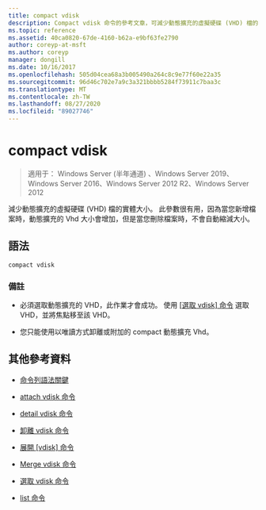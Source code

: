 ```yaml
---
title: compact vdisk
description: Compact vdisk 命令的參考文章，可減少動態擴充的虛擬硬碟 (VHD) 檔的實體大小。
ms.topic: reference
ms.assetid: 40ca0820-67de-4160-b62a-e9bf63fe2790
author: coreyp-at-msft
ms.author: coreyp
manager: dongill
ms.date: 10/16/2017
ms.openlocfilehash: 505d04cea68a3b005490a264c8c9e77f60e22a35
ms.sourcegitcommit: 96d46c702e7a9c3a321bbbb5284f73911c7baa3c
ms.translationtype: MT
ms.contentlocale: zh-TW
ms.lasthandoff: 08/27/2020
ms.locfileid: "89027746"
---
```

# <a name="compact-vdisk"></a>compact vdisk

> 適用于： Windows Server (半年通道) 、Windows Server 2019、Windows Server 2016、Windows Server 2012 R2、Windows Server 2012

減少動態擴充的虛擬硬碟 (VHD) 檔的實體大小。 此參數很有用，因為當您新增檔案時，動態擴充的 Vhd 大小會增加，但是當您刪除檔案時，不會自動縮減大小。

## <a name="syntax"></a>語法

```
compact vdisk
```

### <a name="remarks"></a>備註

- 必須選取動態擴充的 VHD，此作業才會成功。 使用 [ [選取 vdisk] 命令](select-vdisk.md) 選取 VHD，並將焦點移至該 VHD。

- 您只能使用以唯讀方式卸離或附加的 compact 動態擴充 Vhd。

## <a name="additional-references"></a>其他參考資料

- [命令列語法關鍵](command-line-syntax-key.md)

- [attach vdisk 命令](attach-vdisk.md)

- [detail vdisk 命令](detail-vdisk.md)

- [卸離 vdisk 命令](detach-vdisk.md)

- [展開 [vdisk] 命令](expand-vdisk.md)

- [Merge vdisk 命令](merge-vdisk.md)

- [選取 vdisk 命令](select-vdisk.md)

- [list 命令](list.md)
